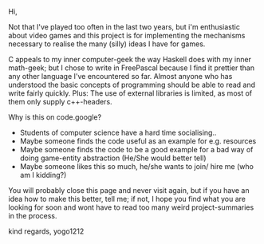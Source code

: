Hi,

Not that I've played too often in the last two years, but i'm enthusiastic about video games and this project is for implementing the mechanisms necessary to realise the many (silly) ideas I have for games.

C appeals to my inner computer-geek the way Haskell does with my inner math-geek;
but I chose to write in FreePascal because I find it prettier than any other language I've encountered so far. Almost anyone who has understood the basic concepts of programming should be able to read and write fairly quickly.
Plus: The use of external libraries is limited, as most of them only supply c++-headers.

Why is this on code.google?
  * Students of computer science have a hard time socialising..
  * Maybe someone finds the code useful as an example for e.g. resources
  * Maybe someone finds the code to be a good example for a bad way of doing game-entity abstraction (He/She would better tell)
  * Maybe someone likes this so much, he/she wants to join/ hire me (who am I kidding?)

You will probably close this page and never visit again, but if you have an idea how to make this better, tell me; if not, I hope you find what you are looking for soon and wont have to read too many weird project-summaries in the process.

kind regards, yogo1212